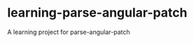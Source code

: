 learning-parse-angular-patch
============================

A learning project for parse-angular-patch
